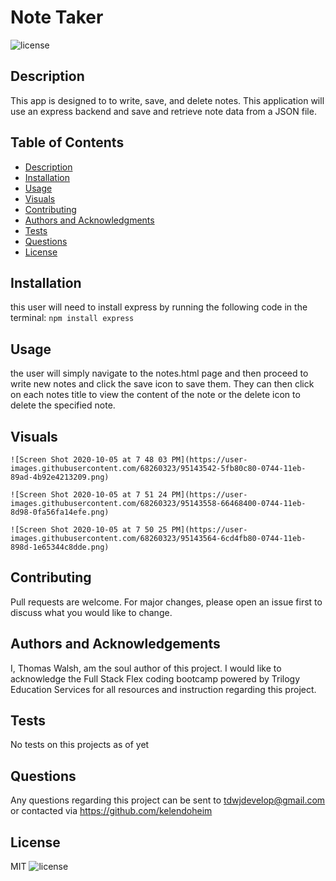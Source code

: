  # Note Taker
  
  ![license](https://img.shields.io/badge/license-MIT-green)
  <a name="description"></a>
  ## Description
  This app is designed to to write, save, and delete notes. This application will use an express backend and save and retrieve note data from a JSON file.

  ## Table of Contents
  * [Description](#description)
  * [Installation](#installation)
  * [Usage](#usage)
  * [Visuals](#visuals)
  * [Contributing](#contributing)
  * [Authors and Acknowledgments](#authors)
  * [Tests](#tests)
  * [Questions](#questions)
  * [License](#license)
  
  <a name="installation"></a>
  ## Installation
  this user will need to install express by running the following code in the terminal: `npm install express`
  
  <a name="usage"></a>
  ## Usage
  the user will simply navigate to the notes.html page and then proceed to write new notes and click the save icon to save them. They can then click on each notes title to view the content of the note or the delete icon to delete the specified note.

  <a name="visuals"></a>
  ## Visuals
    ![Screen Shot 2020-10-05 at 7 48 03 PM](https://user-images.githubusercontent.com/68260323/95143542-5fb80c80-0744-11eb-89ad-4b92e4213209.png)

    ![Screen Shot 2020-10-05 at 7 51 24 PM](https://user-images.githubusercontent.com/68260323/95143558-66468400-0744-11eb-8d98-0fa56fa14efe.png)

    ![Screen Shot 2020-10-05 at 7 50 25 PM](https://user-images.githubusercontent.com/68260323/95143564-6cd4fb80-0744-11eb-898d-1e65344c8dde.png)

  <a name="contributing"></a>
  ## Contributing
  Pull requests are welcome. For major changes, please open an issue first to discuss what you would like to change.

  <a name="authors"></a>
  ## Authors and Acknowledgements
  I, Thomas Walsh, am the soul author of this project. I would like to acknowledge the Full Stack Flex coding bootcamp powered by Trilogy Education Services for all resources and instruction regarding this project.
 
  
  <a name="tests"></a>
  ## Tests
   No tests on this projects as of yet

  <a name="questions"></a>
  ## Questions
  Any questions regarding this project can be sent to tdwjdevelop@gmail.com or contacted via https://github.com/kelendoheim
  
  
  <a name="license"></a>
  ## License
  MIT
  ![license](https://img.shields.io/badge/license-MIT-green)